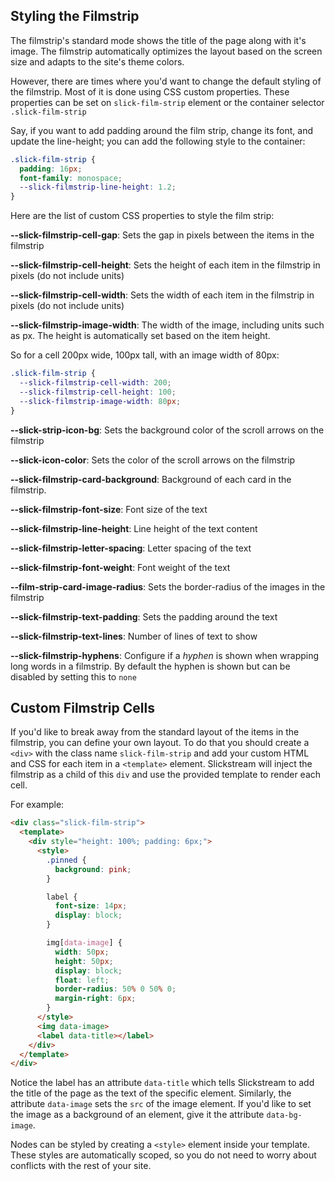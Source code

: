 ## Styling the Filmstrip

The filmstrip's standard mode shows the title of the page along with it's image. The filmstrip automatically optimizes the layout based on the screen size and adapts to the site's theme colors. 

However, there are times where you'd want to change the default styling of the filmstrip. Most of it is done using CSS custom properties. 
These properties can be set on `slick-film-strip` element or the container selector `.slick-film-strip`

Say, if you want to add padding around the film strip, change its font, and update the line-height; you can add the following style to the container:

```css
.slick-film-strip {
  padding: 16px;
  font-family: monospace;
  --slick-filmstrip-line-height: 1.2;
}
```

Here are the list of custom CSS properties to style the film strip: 

**--slick-filmstrip-cell-gap**: Sets the gap in pixels between the items in the filmstrip

**--slick-filmstrip-cell-height**: Sets the height of each item in the filmstrip in pixels (do not include units)

**--slick-filmstrip-cell-width**: Sets the width of each item in the filmstrip in pixels (do not include units)

**--slick-filmstrip-image-width**: The width of the image, including units such as px.  The height is automatically set based on the item height.

So for a cell 200px wide, 100px tall, with an image width of 80px:
```css
.slick-film-strip {
  --slick-filmstrip-cell-width: 200;
  --slick-filmstrip-cell-height: 100;
  --slick-filmstrip-image-width: 80px;
}
```

**--slick-strip-icon-bg**: Sets the background color of the scroll arrows on the filmstrip

**--slick-icon-color**: Sets the color of the scroll arrows on the filmstrip

**--slick-filmstrip-card-background**: Background of each card in the filmstrip.

**--slick-filmstrip-font-size**: Font size of the text

**--slick-filmstrip-line-height**: Line height of the text content

**--slick-filmstrip-letter-spacing**: Letter spacing of the text

**--slick-filmstrip-font-weight**: Font weight of the text

**--film-strip-card-image-radius**: Sets the border-radius of the images in the filmstrip

**--slick-filmstrip-text-padding**: Sets the padding around the text

**--slick-filmstrip-text-lines**: Number of lines of text to show

**--slick-filmstrip-hyphens**: Configure if a *hyphen* is shown when wrapping long words in a filmstrip. By default the hyphen is shown but can be disabled by setting this to `none`

## Custom Filmstrip Cells

If you'd like to break away from the standard layout of the items in the filmstrip, you can define your own layout. 
To do that you should create a `<div>` with the class name `slick-film-strip` and add your custom HTML and CSS for each item in a `<template>` element. 
Slickstream will inject the filmstrip as a child of this `div` and use the provided template to render each cell. 

For example:

```html
<div class="slick-film-strip">
  <template>
    <div style="height: 100%; padding: 6px;">
      <style>
        .pinned {
          background: pink;
        }

        label {
          font-size: 14px;
          display: block;
        }

        img[data-image] {
          width: 50px;
          height: 50px;
          display: block;
          float: left;
          border-radius: 50% 0 50% 0;
          margin-right: 6px;
        }
      </style>
      <img data-image>
      <label data-title></label>
    </div>
  </template>
</div>
```

Notice the label has an attribute `data-title` which tells Slickstream to add the title of the page as the text of the specific element. 
Similarly, the attribute `data-image` sets the `src` of the image element. If you'd like to set the image as a background of an element, give it the attribute `data-bg-image`.

Nodes can be styled by creating a `<style>` element inside your template. These styles are automatically scoped, so you do not need to worry about conflicts with the rest of your site. 




